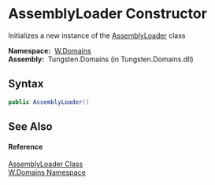 AssemblyLoader Constructor
==========================
  Initializes a new instance of the [AssemblyLoader][1] class

  **Namespace:**  [W.Domains][2]  
  **Assembly:**  Tungsten.Domains (in Tungsten.Domains.dll)

Syntax
------

```csharp
public AssemblyLoader()
```


See Also
--------

#### Reference
[AssemblyLoader Class][1]  
[W.Domains Namespace][2]  

[1]: README.md
[2]: ../README.md
[3]: ../../_icons/Help.png